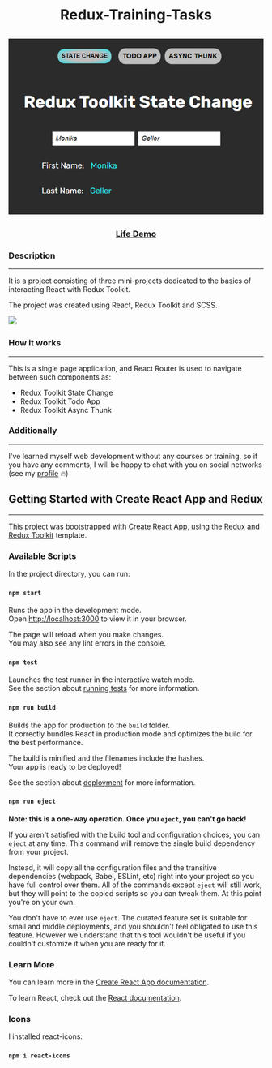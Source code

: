 <h1 align="center">
Redux-Training-Tasks</h1>
<h2 align="center">
<img src="/public/README_img/Main.png">
</h2>

<h3 align="center">
    <a href="https://netflix-redesignnn.netlify.app/" target="_blank">Life Demo</a>
</h3>

### Description

---

It is a project consisting of three mini-projects dedicated to the basics of interacting React with Redux Toolkit.

The project was created using React, Redux Toolkit and SCSS.

<p><img src="https://img.shields.io/github/languages/top/liyakot/Redux-Training-Tasks?color=blue"></p>

### How it works

---

This is a single page application, and React Router is used to navigate between such components as:

- Redux Toolkit State Change
- Redux Toolkit Todo App
- Redux Toolkit Async Thunk

### Additionally

---

I've learned myself web development without any courses or training, so if you have any comments, I will be happy to chat with you on social networks (see my <a href="https://github.com/liyakot">profile</a> :fire:)

## Getting Started with Create React App and Redux

---

This project was bootstrapped with [Create React App](https://github.com/facebook/create-react-app), using the [Redux](https://redux.js.org/) and [Redux Toolkit](https://redux-toolkit.js.org/) template.

### Available Scripts

In the project directory, you can run:

#### `npm start`

Runs the app in the development mode.\
Open [http://localhost:3000](http://localhost:3000) to view it in your browser.

The page will reload when you make changes.\
You may also see any lint errors in the console.

#### `npm test`

Launches the test runner in the interactive watch mode.\
See the section about [running tests](https://facebook.github.io/create-react-app/docs/running-tests) for more information.

#### `npm run build`

Builds the app for production to the `build` folder.\
It correctly bundles React in production mode and optimizes the build for the best performance.

The build is minified and the filenames include the hashes.\
Your app is ready to be deployed!

See the section about [deployment](https://facebook.github.io/create-react-app/docs/deployment) for more information.

#### `npm run eject`

**Note: this is a one-way operation. Once you `eject`, you can't go back!**

If you aren't satisfied with the build tool and configuration choices, you can `eject` at any time. This command will remove the single build dependency from your project.

Instead, it will copy all the configuration files and the transitive dependencies (webpack, Babel, ESLint, etc) right into your project so you have full control over them. All of the commands except `eject` will still work, but they will point to the copied scripts so you can tweak them. At this point you're on your own.

You don't have to ever use `eject`. The curated feature set is suitable for small and middle deployments, and you shouldn't feel obligated to use this feature. However we understand that this tool wouldn't be useful if you couldn't customize it when you are ready for it.

### Learn More

You can learn more in the [Create React App documentation](https://facebook.github.io/create-react-app/docs/getting-started).

To learn React, check out the [React documentation](https://reactjs.org/).

### Icons

I installed react-icons:

#### `npm i react-icons`
